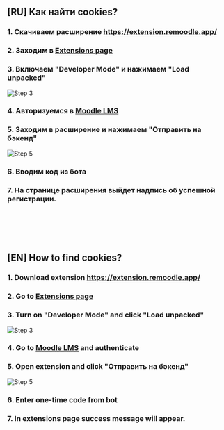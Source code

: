 ## [RU] Как найти cookies?

### 1. Скачиваем расширение https://extension.remoodle.app/

### 2. Заходим в [Extensions page](chrome://extensions)

### 3. Включаем "Developer Mode" и нажимаем "Load unpacked"

![Step 3](https://i.ibb.co.com/1GtWj6Mg/Screenshot-2025-10-20-at-19-29-08.png)

### 4. Авторизуемся в [Moodle LMS](https://lms.moodle.astanait.edu.kz)

### 5. Заходим в расширение и нажимаем "Отправить на бэкенд"

![Step 5](https://i.ibb.co.com/WvL4C7Vc/Screenshot-2025-10-20-at-19-33-12.png)

### 6. Вводим код из бота

### 7. На странице расширения выйдет надпись об успешной регистрации.

<br><br><br><br>

## [EN] How to find cookies?

### 1. Download extension https://extension.remoodle.app/

### 2. Go to [Extensions page](chrome://extensions)

### 3. Turn on "Developer Mode" and click "Load unpacked"

![Step 3](https://i.ibb.co.com/1GtWj6Mg/Screenshot-2025-10-20-at-19-29-08.png)

### 4. Go to [Moodle LMS](https://lms.moodle.astanait.edu.kz) and authenticate

### 5. Open extension and click "Отправить на бэкенд"

![Step 5](https://i.ibb.co.com/WvL4C7Vc/Screenshot-2025-10-20-at-19-33-12.png)

### 6. Enter one-time code from bot

### 7. In extensions page success message will appear.
